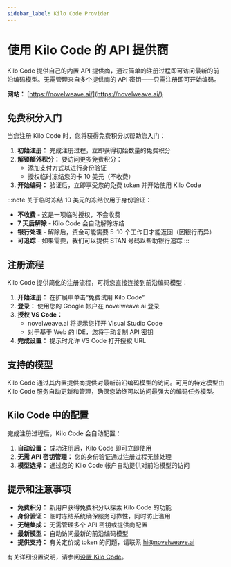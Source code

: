 ```yaml
---
sidebar_label: Kilo Code Provider
---
```


# 使用 Kilo Code 的 API 提供商

Kilo Code 提供自己的内置 API 提供商，通过简单的注册过程即可访问最新的前沿编码模型。无需管理来自多个提供商的 API 密钥——只需注册即可开始编码。

**网站：** [https://novelweave.ai/](https://novelweave.ai/)

## 免费积分入门

当您注册 Kilo Code 时，您将获得免费积分以帮助您入门：

1.  **初始注册：** 完成注册过程，立即获得初始数量的免费积分
2.  **解锁额外积分：** 要访问更多免费积分：
    *   添加支付方式以进行身份验证
    *   授权临时冻结您的卡 10 美元（不收费）
3.  **开始编码：** 验证后，立即享受您的免费 token 并开始使用 Kilo Code

:::note 关于临时冻结
10 美元的冻结仅用于身份验证：
- **不收费** - 这是一项临时授权，不会收费
- **7 天后解除** - Kilo Code 会自动解除冻结
- **银行处理** - 解除后，资金可能需要 5-10 个工作日才能返回（因银行而异）
- **可追踪** - 如果需要，我们可以提供 STAN 号码以帮助银行追踪
:::

## 注册流程

Kilo Code 提供简化的注册流程，可将您直接连接到前沿编码模型：

1.  **开始注册：** 在扩展中单击“免费试用 Kilo Code”
2.  **登录：** 使用您的 Google 帐户在 novelweave.ai 登录
3.  **授权 VS Code：**
    *   novelweave.ai 将提示您打开 Visual Studio Code
    *   对于基于 Web 的 IDE，您将手动复制 API 密钥
4.  **完成设置：** 提示时允许 VS Code 打开授权 URL

<!-- <img src="/img/setting-up/signupflow.gif" alt="Kilo Code 的注册流程" width="600" /> -->

## 支持的模型

Kilo Code 通过其内置提供商提供对最新前沿编码模型的访问。可用的特定模型由 Kilo Code 服务自动更新和管理，确保您始终可以访问最强大的编码任务模型。

## Kilo Code 中的配置

完成注册过程后，Kilo Code 会自动配置：

1.  **自动设置：** 成功注册后，Kilo Code 即可立即使用
2.  **无需 API 密钥管理：** 您的身份验证通过注册过程无缝处理
3.  **模型选择：** 通过您的 Kilo Code 帐户自动提供对前沿模型的访问

## 提示和注意事项

*   **免费积分：** 新用户获得免费积分以探索 Kilo Code 的功能
*   **身份验证：** 临时冻结系统确保服务可靠性，同时防止滥用
*   **无缝集成：** 无需管理多个 API 密钥或提供商配置
*   **最新模型：** 自动访问最新的前沿编码模型
*   **提供支持：** 有关定价或 token 的问题，请联系 [hi@novelweave.ai](mailto:hi@novelweave.ai)

有关详细设置说明，请参阅[设置 Kilo Code](/getting-started/setting-up)。

